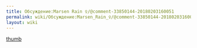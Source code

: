 ```yaml
---
title: Обсуждение:Marsen Rain ♀/@comment-33850144-20180203160051
permalink: wiki/Обсуждение:Marsen_Rain_♀/@comment-33850144-20180203160051/
layout: wiki
---
```


[thumb](Файл:Uk_HUsNtEJ4.jpg "wikilink")
